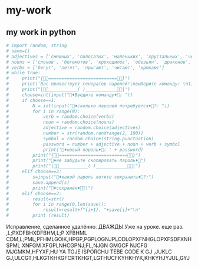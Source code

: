 # my-work

## my work in python

```python
# import random, string
# save=[]
# adjectives = ['смешных', 'полосатых', 'маленьких', 'хрустальных', 'черных', 'радостных', 'медленных', 'фиолетовых']
# nouns = ['слонов', 'бегемотов', 'крокодилов', 'обезьян', 'драконов', 'котиков', 'единорогов', 'пегасов', 'лягушек']
# verbs = ['бегут', 'летят', 'прыгают', 'читают', 'хрюкают']
# while True:
#     print("{🔷🔹==========================🔹🔷}")
#     print('Вас привествует генератор паролей!\nвыберите команду: \n1) сгенерировать пароль\n2) сохранить пароль\n3) сохраненные пароли')
#     print("|🔷🔹___________( )____________🔹🔷|")
#     choose=int(input("🔹♦️Введите команду♦️🔹: "))
#     if choose==1:
#         N = int(input("🔹♦️сколько паролей потребуется♦️🔹?: "))
#         for i in range(N):
#             verb = random.choice(verbs)
#             noun = random.choice(nouns)
#             adjective = random.choice(adjectives)
#             number = str(random.randrange(2, 100))
#             symbol = random.choice(string.punctuation)
#             password = number + adjective + noun + verb + symbol
#             print('🔹♦️новый пароль♦️🔹: ' + password)
#         print("{🔴🔹==========================🔹🔴}")
#         print("🔹♦️не забудьте скопировать пароль♦️🔹")
#         print("|🔴🔹___________( )____________🔹🔴|")
#     elif choose==2:
#         s=input("🔹♦️какой пароль хотите сохранить♦️🔹?:")
#         save.append(s)
#         print("🔹♦️сохранен♦️🔹✅!")
#     elif choose==3:
#         result=str()
#         for i in range(0,len(save)):
#             result=result+f"{i+1}. "+save[i]+"\n"
#         print (result)
```

Исправление, сделанное удалённо. ДВАЖДЫ.Уже на уроке. еще раз.
    ,L;PXDFBHXDFBHM,L;P XFBHML CDM,L;PML;PFHMLGOIK,HPGP,PGPLOGNJPLODLOPXFNHGLOPXFSDFXNHSPML XNFGM XFGPLNHCGPNJ;FL,NJGN
    GMGCF
    NJCFG
    MJGMKM,HFYXF,HU                   YA TOJE ISPORCHU TEBE CODE
    K
    GJ ,JUKLC GJ,ULCGT,HLKGTKHKGFCRTKHGT,LGTHUCFKYHKHYK,KHKYHJYJUL,GYJ

